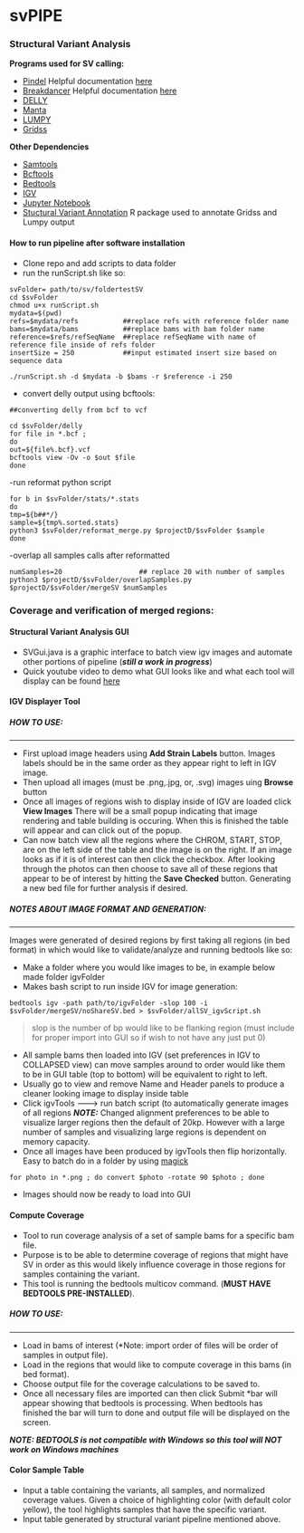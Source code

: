 # svPIPE

### Structural Variant Analysis 

**Programs used for SV calling:**
- [Pindel](https://github.com/genome/pindel) Helpful documentation [here](http://gmt.genome.wustl.edu/packages/pindel/user-manual.html)
- [Breakdancer](https://github.com/genome/breakdancer) Helpful documentation [here](https://gmt.genome.wustl.edu/packages/breakdancer/documentation.html) 
- [DELLY](https://github.com/dellytools/delly)
- [Manta](https://github.com/Illumina/manta)
- [LUMPY](https://github.com/arq5x/lumpy-sv)
- [Gridss](https://github.com/PapenfussLab/gridss)

**Other Dependencies**
- [Samtools](https://github.com/samtools/samtools)
- [Bcftools](https://github.com/samtools/bcftools)
- [Bedtools](https://github.com/arq5x/bedtools2)
- [IGV](https://github.com/igvteam/igv)
- [Jupyter Notebook](https://github.com/jupyter/notebook)
- [Stuctural Variant Annotation](https://www.bioconductor.org/packages/release/bioc/html/StructuralVariantAnnotation.html) R package used to annotate Gridss and Lumpy output

#### How to run pipeline after software installation 

- Clone repo and add scripts to data folder 
- run the runScript.sh like so:
```
svFolder= path/to/sv/foldertestSV            
cd $svFolder            
chmod u+x runScript.sh
mydata=$(pwd)
refs=$mydata/refs           ##replace refs with reference folder name 
bams=$mydata/bams           ##replace bams with bam folder name
reference=$refs/refSeqName  ##replace refSeqName with name of reference file inside of refs folder 
insertSize = 250            ##input estimated insert size based on sequence data 

./runScript.sh -d $mydata -b $bams -r $reference -i 250
```
- convert delly output using bcftools:
```
##converting delly from bcf to vcf 

cd $svFolder/delly
for file in *.bcf ;
do
out=${file%.bcf}.vcf
bcftools view -Ov -o $out $file
done
```
-run reformat python script 
```
for b in $svFolder/stats/*.stats
do
tmp=${b##*/}
sample=${tmp%.sorted.stats}
python3 $svFolder/reformat_merge.py $projectD/$svFolder $sample
done
```
-overlap all samples calls after reformatted
```
numSamples=20                   ## replace 20 with number of samples 
python3 $projectD/$svFolder/overlapSamples.py $projectD/$svFolder/mergeSV $numSamples
```

### Coverage and verification of merged regions:

#### Structural Variant Analysis GUI

* SVGui.java is a graphic interface to batch view igv images and automate other portions of pipeline (***still a work in progress***)
* Quick youtube video to demo what GUI looks like and what each tool will display can be found [here](https://www.youtube.com/watch?v=kPWZuFNhOJI&feature=youtu.be)

#### IGV Displayer Tool

##### HOW TO USE:
---------------
  * First upload image headers using **Add Strain Labels** button. Images labels should be in the same order as they appear right to left in IGV image.  
  * Then upload all images (must be .png,.jpg, or, .svg) images uing **Browse** button 
  * Once all images of regions wish to display inside of IGV are loaded click **View Images** There will be a small popup indicating that image rendering and         table building is occuring. When this is finished the table will appear and can click out of the popup. 
  * Can now batch view all the regions where the CHROM, START, STOP, are on the left side of the table and the image is on the right. If an image looks as if it       is of interest can then click the checkbox. After looking through the photos can then choose to save all of these regions that appear to be of interest by         hitting the **Save Checked** button. Generating a new bed file for further analysis if desired. 
  
##### NOTES ABOUT IMAGE FORMAT AND GENERATION:
----
Images were generated of desired regions by first taking all regions (in bed format) in which would like to validate/analyze and running bedtools like so:
- Make a folder where you would like images to be, in example below made folder igvFolder
- Makes bash script to run inside IGV for image generation:
```
bedtools igv -path path/to/igvFolder -slop 100 -i $svFolder/mergeSV/noShareSV.bed > $svFolder/allSV_igvScript.sh
```
> slop is the number of bp would like to be flanking region (must include for proper import into GUI so if wish to not have any just put 0)

* All sample bams then loaded into IGV (set preferences in IGV to COLLAPSED view) can move samples around to order would like them to be in GUI table (top to bottom) will be equivalent to right to left.
* Usually go to view and remove Name and Header panels to produce a cleaner looking image to display inside table 
* Click igvTools ---> run batch script  (to automatically generate images of all regions
***NOTE:*** Changed alignment preferences to be able to visualize larger regions then the default of 20kp. However with a large number of samples and visualizing large regions is dependent on  memory capacity. 
* Once all images have been produced by igvTools then flip horizontally. Easy to batch do in a folder by using [magick](https://imagemagick.org/script/mogrify.php)
```
for photo in *.png ; do convert $photo -rotate 90 $photo ; done
```
* Images should now be ready to load into GUI

#### Compute Coverage
* Tool to run coverage analysis of a set of sample bams for a specific bam file. 
* Purpose is to be able to determine coverage of regions that might have SV in order as this would likely influence coverage in those regions for samples           containing the variant.
* This tool is running the bedtools multicov command. (**MUST HAVE BEDTOOLS PRE-INSTALLED**). 

##### HOW TO USE:
-----------
* Load in bams of interest (*Note: import order of files will be order of samples in output file).
* Load in the regions that would like to compute coverage in this bams (in bed format). 
* Choose output file for the coverage calculations to be saved to. 
* Once all necessary files are imported can then click Submit
*bar will appear showing that bedtools is processing. When bedtools has finished the bar will turn to done and output file will be displayed on the screen. 

***NOTE: BEDTOOLS is not compatible with Windows so this tool will NOT work on Windows machines*** 

#### Color Sample Table 

* Input a table containing the variants, all samples, and normalized coverage values. Given a choice of highlighting color (with default color yellow), the tool highlights samples that have the specific variant.
* Input table generated by structural variant pipeline mentioned above. 
